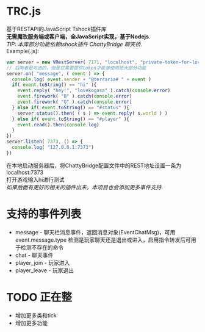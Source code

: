 # TRC.js
基于RESTAPI的JavaScript Tshock插件库  
**无需魔改服务端或客户端，全JavaScript实现，基于Nodejs**.  
*TIP: 本库部分功能依赖tshock插件 ChattyBridge 聊天桥*.  
Example(.js):
```js
var server = new VRestServer( 7171, "localhost", "private-token-for-lovekogasa" )
// 后两者是可选的，但是您需要提供token才能够使用绝大部分功能
server.on( "message", ( event ) => {
  console.log( event.sender + "@terraria# " + event )
  if( event.toString() == "hi" ){
    event.reply( "hey!", "lovekogasa" ).catch(console.error)
    event.firework( "B" ).catch(console.error)
    event.firework( "G" ).catch(console.error)
  } else if( event.toString() == "#status" ){
    server.status().then( ( s ) => event.reply( s.world ) )
  } else if( event.toString() == "#player" ){
    event.read().then(console.log)
  }
})
server.listen( 7373, () => {
  console.log( "127.0.0.1:7373")
})
```
在本地启动服务器后，将ChattyBridge配置文件中的REST地址设置一条为localhost:7373  
打开游戏输入hi进行测试  
*如果后面有更好的相关的插件出来，本项目也会添加更多事件支持*.  

# 支持的事件列表
* message - 聊天栏消息事件，返回消息对象(EventChatMsg)，可用event.message.type 检测是玩家聊天还是退出或进入，启用指令转发后可用于检测不存在的命令
* chat - 聊天事件
* player_join - 玩家进入
* player_leave - 玩家退出

# TODO 正在整
* 增加更多类和tick
* 增加更多功能